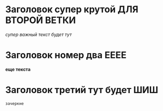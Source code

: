# Заголовок супер крутой ДЛЯ ВТОРОЙ ВЕТКИ

*супер важный текст будет тут*

# Заголовок номер два ЕЕЕЕ

**еще текста**

# Заголовок третий тут будет ШИШ

``зачеркне``

